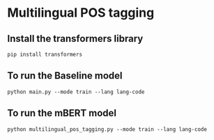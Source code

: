 # Multilingual POS tagging

## Install the transformers library

`pip install transformers`


## To run the Baseline model

`python main.py --mode train --lang lang-code`

  

## To run the mBERT model

`python multilingual_pos_tagging.py --mode train --lang lang-code`



